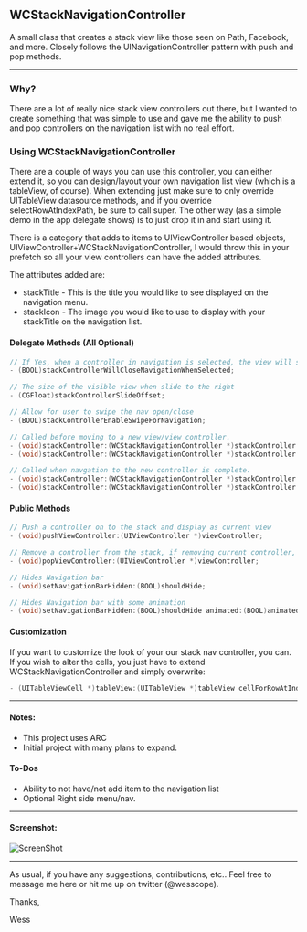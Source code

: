 ## WCStackNavigationController
A small class that creates a stack view like those seen on Path, Facebook, and more.  Closely follows the UINavigationController pattern with push and pop methods.

---
### Why?
There are a lot of really nice stack view controllers out there, but I wanted to create something that was simple to use and gave me the ability to push and pop controllers on the navigation list with no real effort.

### Using WCStackNavigationController
There are a couple of ways you can use this controller, you can either extend it, so you can design/layout your own navigation list view (which is a tableView, of course).  When extending just make sure to only override UITableView datasource methods, and if you override selectRowAtIndexPath, be sure to call super.  The other way (as a simple demo in the app delegate shows) is to just drop it in and start using it.

There is a category that adds to items to UIViewController based objects, UIViewController+WCStackNavigationController, I would throw this in your prefetch so all your view controllers can have the added attributes.

The attributes added are:

* stackTitle - This is the title you would like to see displayed on the navigation menu.
* stackIcon - The image you would like to use to display with your stackTitle on the navigation list.

#### Delegate Methods (All Optional)

```objectivec
// If Yes, when a controller in navigation is selected, the view will slide closed.
- (BOOL)stackControllerWillCloseNavigationWhenSelected;

// The size of the visible view when slide to the right
- (CGFloat)stackControllerSlideOffset;

// Allow for user to swipe the nav open/close
- (BOOL)stackControllerEnableSwipeForNavigation;

// Called before moving to a new view/view controller.
- (void)stackController:(WCStackNavigationController *)stackController willNavigateToViewController:(UIViewController *)viewController;
- (void)stackController:(WCStackNavigationController *)stackController willNavigateFromViewController:(UIViewController *)viewController;

// Called when navgation to the new controller is complete.
- (void)stackController:(WCStackNavigationController *)stackController didNavigateToViewController:(UIViewController *)viewController;
- (void)stackController:(WCStackNavigationController *)stackController didNavigateFromViewController:(UIViewController *)viewController;
```

#### Public Methods
```objectivec
// Push a controller on to the stack and display as current view
- (void)pushViewController:(UIViewController *)viewController;

// Remove a controller from the stack, if removing current controller, will move to previous controller
- (void)popViewController:(UIViewController *)viewController;

// Hides Navigation bar
- (void)setNavigationBarHidden:(BOOL)shouldHide;

// Hides Navigation bar with some animation
- (void)setNavigationBarHidden:(BOOL)shouldHide animated:(BOOL)animated;
```

#### Customization

If you want to customize the look of your our stack nav controller, you can. If you wish to alter the cells, you just have to extend WCStackNavigationController and simply overwrite:

```objectivec
- (UITableViewCell *)tableView:(UITableView *)tableView cellForRowAtIndexPath:(NSIndexPath *)indexPath
```

---

#### Notes:

* This project uses ARC
* Initial project with many plans to expand.

#### To-Dos
* Ability to not have/not add item to the navigation list
* Optional Right side menu/nav.

---

#### Screenshot:
![ScreenShot](https://github.com/wess/WCStackNavigationController/raw/master/screenshot.png)

---

As usual, if you have any suggestions, contributions, etc.. Feel free to message me here or hit me up on twitter (@wesscope).

Thanks,

Wess